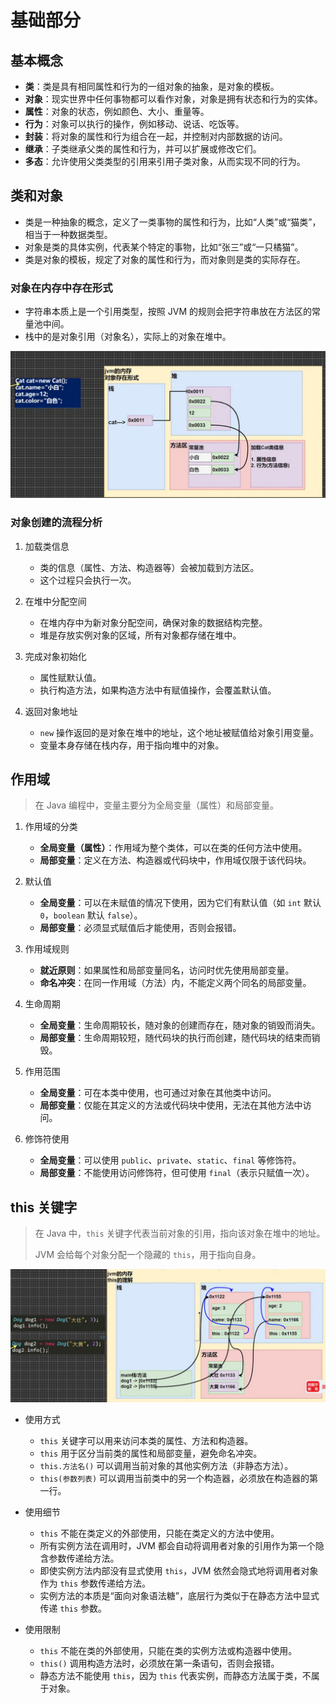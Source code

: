 # 基础部分

## 基本概念

- **类**：类是具有相同属性和行为的一组对象的抽象，是对象的模板。
- **对象**：现实世界中任何事物都可以看作对象，对象是拥有状态和行为的实体。
- **属性**：对象的状态，例如颜色、大小、重量等。
- **行为**：对象可以执行的操作，例如移动、说话、吃饭等。
- **封装**：将对象的属性和行为组合在一起，并控制对内部数据的访问。
- **继承**：子类继承父类的属性和行为，并可以扩展或修改它们。
- **多态**：允许使用父类类型的引用来引用子类对象，从而实现不同的行为。

## 类和对象

- 类是一种抽象的概念，定义了一类事物的属性和行为，比如“人类”或“猫类”，相当于一种数据类型。  
- 对象是类的具体实例，代表某个特定的事物，比如“张三”或“一只橘猫”。  
- 类是对象的模板，规定了对象的属性和行为，而对象则是类的实际存在。

### 对象在内存中存在形式

- 字符串本质上是一个引用类型，按照 JVM 的规则会把字符串放在方法区的常量池中间。
- 栈中的是对象引用（对象名），实际上的对象在堆中。

![](./assets/PixPin_2025-02-06_09-34-12.png)

### 对象创建的流程分析

1. 加载类信息

    - 类的信息（属性、方法、构造器等）会被加载到方法区。  
    - 这个过程只会执行一次。  

2. 在堆中分配空间  

    - 在堆内存中为新对象分配空间，确保对象的数据结构完整。  
    - 堆是存放实例对象的区域，所有对象都存储在堆中。  

3. 完成对象初始化  

    - 属性赋默认值。  
    - 执行构造方法，如果构造方法中有赋值操作，会覆盖默认值。  

4. 返回对象地址  

    - `new` 操作返回的是对象在堆中的地址，这个地址被赋值给对象引用变量。  
    - 变量本身存储在栈内存，用于指向堆中的对象。  

## 作用域

> 在 Java 编程中，变量主要分为全局变量（属性）和局部变量。

1. 作用域的分类

    - **全局变量（属性）**：作用域为整个类体，可以在类的任何方法中使用。
    - **局部变量**：定义在方法、构造器或代码块中，作用域仅限于该代码块。

2. 默认值

    - **全局变量**：可以在未赋值的情况下使用，因为它们有默认值（如 `int` 默认 `0`，`boolean` 默认 `false`）。
    - **局部变量**：必须显式赋值后才能使用，否则会报错。

3. 作用域规则

    - **就近原则**：如果属性和局部变量同名，访问时优先使用局部变量。
    - **命名冲突**：在同一作用域（方法）内，不能定义两个同名的局部变量。

4. 生命周期

    - **全局变量**：生命周期较长，随对象的创建而存在，随对象的销毁而消失。
    - **局部变量**：生命周期较短，随代码块的执行而创建，随代码块的结束而销毁。

5. 作用范围

    - **全局变量**：可在本类中使用，也可通过对象在其他类中访问。
    - **局部变量**：仅能在其定义的方法或代码块中使用，无法在其他方法中访问。

6. 修饰符使用

    - **全局变量**：可以使用 `public`、`private`、`static`、`final` 等修饰符。
    - **局部变量**：不能使用访问修饰符，但可使用 `final`（表示只赋值一次）。

## this 关键字

> 在 Java 中，`this` 关键字代表当前对象的引用，指向该对象在堆中的地址。
>
> JVM 会给每个对象分配一个隐藏的 `this`，用于指向自身。

![](./assets/PixPin_2025-02-06_10-05-16.png)

- 使用方式

  - `this` 关键字可以用来访问本类的属性、方法和构造器。
  - `this` 用于区分当前类的属性和局部变量，避免命名冲突。
  - `this.方法名()` 可以调用当前对象的其他实例方法（非静态方法）。
  - `this(参数列表)` 可以调用当前类中的另一个构造器，必须放在构造器的第一行。

- 使用细节

  - `this` 不能在类定义的外部使用，只能在类定义的方法中使用。
  - 所有实例方法在调用时，JVM 都会自动将调用者对象的引用作为第一个隐含参数传递给方法。
  - 即使实例方法内部没有显式使用 `this`，JVM 依然会隐式地将调用者对象作为 `this` 参数传递给方法。
  - 实例方法的本质是“面向对象语法糖”，底层行为类似于在静态方法中显式传递 `this` 参数。

- 使用限制

  - `this` 不能在类的外部使用，只能在类的实例方法或构造器中使用。
  - `this()` 调用构造方法时，必须放在第一条语句，否则会报错。
  - 静态方法不能使用 `this`，因为 `this` 代表实例，而静态方法属于类，不属于对象。
